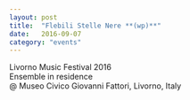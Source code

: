 ```yaml
---
layout: post
title:  "Flebili Stelle Nere **(wp)**"
date:   2016-09-07
category: "events"
---
```

Livorno Music Festival 2016 <br>
Ensemble in residence <br>
@ Museo Civico Giovanni Fattori, Livorno, Italy<br>
